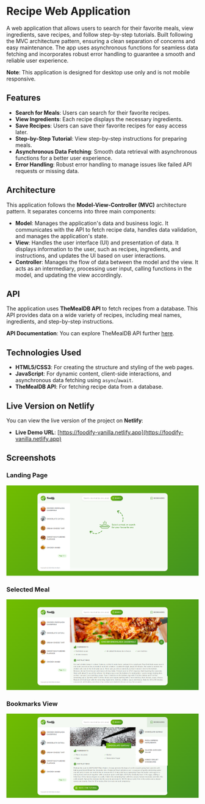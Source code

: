 # Recipe Web Application

A web application that allows users to search for their favorite meals, view ingredients, save recipes, and follow step-by-step tutorials. Built following the MVC architecture pattern, ensuring a clean separation of concerns and easy maintenance. The app uses asynchronous functions for seamless data fetching and incorporates robust error handling to guarantee a smooth and reliable user experience.

**Note**: This application is designed for desktop use only and is not mobile responsive.

## Features

- **Search for Meals**: Users can search for their favorite recipes.
- **View Ingredients**: Each recipe displays the necessary ingredients.
- **Save Recipes**: Users can save their favorite recipes for easy access later.
- **Step-by-Step Tutorial**: View step-by-step instructions for preparing meals.
- **Asynchronous Data Fetching**: Smooth data retrieval with asynchronous functions for a better user experience.
- **Error Handling**: Robust error handling to manage issues like failed API requests or missing data.

## Architecture

This application follows the **Model-View-Controller (MVC)** architecture pattern. It separates concerns into three main components:

- **Model**: Manages the application's data and business logic. It communicates with the API to fetch recipe data, handles data validation, and manages the application's state.
- **View**: Handles the user interface (UI) and presentation of data. It displays information to the user, such as recipes, ingredients, and instructions, and updates the UI based on user interactions.
- **Controller**: Manages the flow of data between the model and the view. It acts as an intermediary, processing user input, calling functions in the model, and updating the view accordingly.

## API

The application uses **TheMealDB API** to fetch recipes from a database. This API provides data on a wide variety of recipes, including meal names, ingredients, and step-by-step instructions.

**API Documentation**: You can explore TheMealDB API further [here](https://www.themealdb.com/api.php).

## Technologies Used

- **HTML5/CSS3**: For creating the structure and styling of the web pages.
- **JavaScript**: For dynamic content, client-side interactions, and asynchronous data fetching using `async`/`await`.
- **TheMealDB API**: For fetching recipe data from a database.

## Live Version on Netlify

You can view the live version of the project on **Netlify**:

- **Live Demo URL**: [https://foodify-vanilla.netlify.app](https://foodify-vanilla.netlify.app)

## Screenshots

### Landing Page

![Landing Page](img/preview/landing-page.png)

### Selected Meal

![Selected Meal](img/preview/load-meal.png)

### Bookmarks View

![Bookmarks View](img/preview/bookmarks-view.png)
